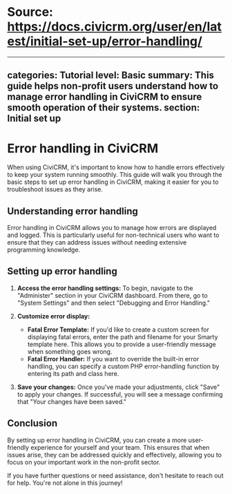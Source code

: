 # Source: https://docs.civicrm.org/user/en/latest/initial-set-up/error-handling/

---
categories: Tutorial
level: Basic
summary: This guide helps non-profit users understand how to manage error handling in CiviCRM to ensure smooth operation of their systems.
section: Initial set up
---

# Error handling in CiviCRM

When using CiviCRM, it's important to know how to handle errors effectively to keep your system running smoothly. This guide will walk you through the basic steps to set up error handling in CiviCRM, making it easier for you to troubleshoot issues as they arise.

## Understanding error handling

Error handling in CiviCRM allows you to manage how errors are displayed and logged. This is particularly useful for non-technical users who want to ensure that they can address issues without needing extensive programming knowledge.

## Setting up error handling

1. **Access the error handling settings:**
   To begin, navigate to the "Administer" section in your CiviCRM dashboard. From there, go to "System Settings" and then select "Debugging and Error Handling."

2. **Customize error display:**
   - **Fatal Error Template:** If you'd like to create a custom screen for displaying fatal errors, enter the path and filename for your Smarty template here. This allows you to provide a user-friendly message when something goes wrong.
   - **Fatal Error Handler:** If you want to override the built-in error handling, you can specify a custom PHP error-handling function by entering its path and class here.

3. **Save your changes:**
   Once you've made your adjustments, click "Save" to apply your changes. If successful, you will see a message confirming that "Your changes have been saved."

## Conclusion

By setting up error handling in CiviCRM, you can create a more user-friendly experience for yourself and your team. This ensures that when issues arise, they can be addressed quickly and effectively, allowing you to focus on your important work in the non-profit sector.

If you have further questions or need assistance, don't hesitate to reach out for help. You're not alone in this journey!